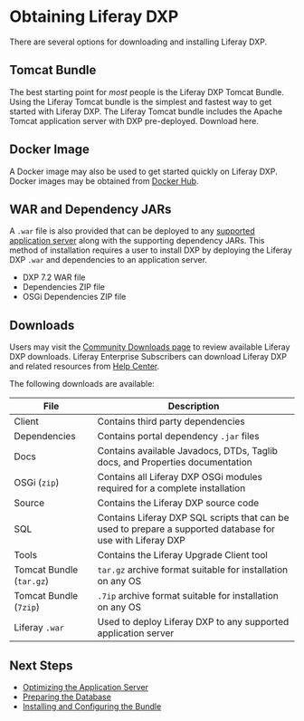# Obtaining Liferay DXP

There are several options for downloading and installing Liferay DXP.

## Tomcat Bundle

The best starting point for _most_ people is the Liferay DXP Tomcat Bundle. Using the Liferay Tomcat bundle is the simplest and fastest way to get started with Liferay DXP. The Liferay Tomcat bundle includes the Apache Tomcat application server with DXP pre-deployed. Download here.

## Docker Image

A Docker image may also be used to get started quickly on Liferay DXP. Docker images may be obtained from [Docker Hub](https://hub.docker.com/u/liferay).

## WAR and Dependency JARs

A `.war` file is also provided that can be deployed to any [supported application server](https://help.liferay.com/hc/categories/360000894391-Product-Support) along with the supporting dependency JARs. This method of installation requires a user to install DXP by deploying the Liferay DXP `.war` and dependencies to an application server.

* DXP 7.2 WAR file
* Dependencies ZIP file
* OSGi Dependencies ZIP file

## Downloads

Users may visit the [Community Downloads page](https://www.liferay.com/downloads-community) to review available Liferay DXP downloads. Liferay Enterprise Subscribers can download Liferay DXP and related resources from [Help Center](https://help.liferay.com/hc).

The following downloads are available:

|File|Description|
|---|---|
| Client | Contains third party dependencies  |
| Dependencies | Contains portal dependency `.jar` files |
| Docs | Contains available Javadocs, DTDs, Taglib docs, and Properties documentation  |
| OSGi (`zip`) | Contains all Liferay DXP OSGi modules required for a complete installation |
| Source | Contains the Liferay DXP source code |
| SQL | Contains Liferay DXP SQL scripts that can be used to prepare a supported database for use with Liferay DXP |
| Tools | Contains the Liferay Upgrade Client tool |
| Tomcat Bundle (`tar.gz`) | `tar.gz` archive format suitable for installation on any OS |
| Tomcat Bundle (`7zip`) | `.7ip` archive format suitable for installation on any OS |
| Liferay `.war` | Used to deploy Liferay DXP to any supported application server |

## Next Steps

* [Optimizing the Application Server](./optimizing-the-application-server.md)
* [Preparing the Database](./preparing-the-database.md)
* [Installing and Configuring the Bundle](./installing-and-configuring-the-bundle.md)
